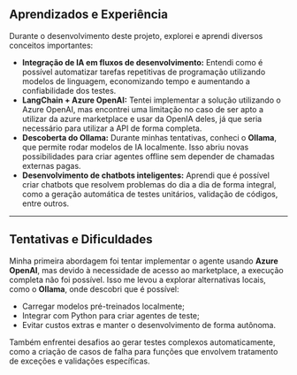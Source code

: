 ## Aprendizados e Experiência

Durante o desenvolvimento deste projeto, explorei e aprendi diversos conceitos importantes:

- **Integração de IA em fluxos de desenvolvimento:** Entendi como é possível automatizar tarefas repetitivas de programação utilizando modelos de linguagem, economizando tempo e aumentando a confiabilidade dos testes.
- **LangChain + Azure OpenAI:** Tentei implementar a solução utilizando o Azure OpenAI, mas encontrei uma limitação no caso de ser apto a utilizar da azure marketplace e usar da OpenIA deles, já que seria necessário para utilizar a API de forma completa.
- **Descoberta do Ollama:** Durante minhas tentativas, conheci o **Ollama**, que permite rodar modelos de IA localmente. Isso abriu novas possibilidades para criar agentes offline sem depender de chamadas externas pagas.
- **Desenvolvimento de chatbots inteligentes:** Aprendi que é possível criar chatbots que resolvem problemas do dia a dia de forma integral, como a geração automática de testes unitários, validação de códigos, entre outros.

---

## Tentativas e Dificuldades

Minha primeira abordagem foi tentar implementar o agente usando **Azure OpenAI**, mas devido à necessidade de acesso ao marketplace, a execução completa não foi possível. Isso me levou a explorar alternativas locais, como o **Ollama**, onde descobri que é possível:

- Carregar modelos pré-treinados localmente;
- Integrar com Python para criar agentes de teste;
- Evitar custos extras e manter o desenvolvimento de forma autônoma.

Também enfrentei desafios ao gerar testes complexos automaticamente, como a criação de casos de falha para funções que envolvem tratamento de exceções e validações específicas.
